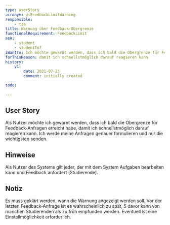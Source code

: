 ```yaml
---
type: userStory
acronym: usFeedbackLimitWarning
responsible:
    - tza
title: Warnung über Feedback-Obergrenze
functionalRequirement: FeedbackLimit
asA: 
    - student
    - studentInf
iWantTo: Ich möchte gewarnt werden, dass ich bald die Obergrenze für Feedback-Anfragen erreicht habe
forThisReason: damit ich schnellstmöglich darauf reagieren kann
history:
    v1:
        date: 2021-07-23
        comment: initially created

todo:
    
---
```


## User Story
Als Nutzer möchte ich gewarnt werden, dass ich bald die Obergrenze für Feedback-Anfragen erreicht habe,
damit ich schnellstmöglich darauf reagieren kann. Ich werde meine Anfragen genauer formulieren
und nur die wichtigsten senden.

## Hinweise
Als Nutzer des Systems gilt jeder, der mit dem System Aufgaben bearbeiten kann und Feedback anfordert (Studierende).

## Notiz
Es muss geklärt werden, wann die Warnung angezeigt werden soll.
Vor der letzten Feedback-Anfrage ist es wahrscheinlich zu spät,
5 davor kann von manchen Studierenden als zu früh empfunden werden.
Eventuell ist eine Einstellmöglichkeit erforderlich.
